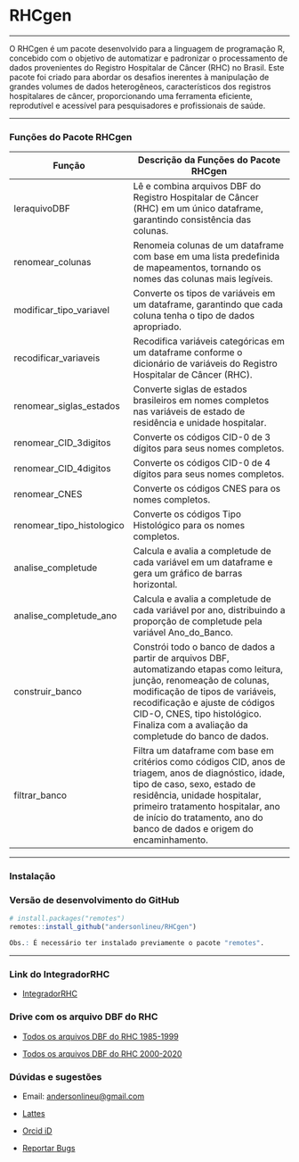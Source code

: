 # RHCgen
***
O RHCgen é um pacote desenvolvido para a linguagem de programação R, concebido com o objetivo de automatizar e padronizar o processamento de dados provenientes do Registro Hospitalar de Câncer (RHC) no Brasil. Este pacote foi criado para abordar os desafios inerentes à manipulação de grandes volumes de dados heterogêneos, característicos dos registros hospitalares de câncer, proporcionando uma ferramenta eficiente, reprodutível e acessível para pesquisadores e profissionais de saúde.

---


### Funções do Pacote RHCgen

| Função                  | Descrição da Funções do Pacote RHCgen|
|-------------------------|-----------------------------------------------------------------------------------------|
| leraquivoDBF            | Lê e combina arquivos DBF do Registro Hospitalar de Câncer (RHC) em um único dataframe, garantindo consistência das colunas. |
| renomear_colunas        | Renomeia colunas de um dataframe com base em uma lista predefinida de mapeamentos, tornando os nomes das colunas mais legíveis. |
| modificar_tipo_variavel | Converte os tipos de variáveis em um dataframe, garantindo que cada coluna tenha o tipo de dados apropriado. |
| recodificar_variaveis   | Recodifica variáveis categóricas em um dataframe conforme o dicionário de variáveis do Registro Hospitalar de Câncer (RHC). |
| renomear_siglas_estados | Converte siglas de estados brasileiros em nomes completos nas variáveis de estado de residência e unidade hospitalar. |
| renomear_CID_3digitos   | Converte os códigos CID-0 de 3 dígitos para seus nomes completos. |
| renomear_CID_4digitos   | Converte os códigos CID-0 de 4 dígitos para seus nomes completos. |
| renomear_CNES           | Converte os códigos CNES para os nomes completos. |
| renomear_tipo_histologico | Converte os códigos Tipo Histológico para os nomes completos. |
| analise_completude      | Calcula e avalia a completude de cada variável em um dataframe e gera um gráfico de barras horizontal. |
| analise_completude_ano  | Calcula e avalia a completude de cada variável por ano, distribuindo a proporção de completude pela variável Ano_do_Banco. |
| construir_banco         | Constrói todo o banco de dados a partir de arquivos DBF, automatizando etapas como leitura, junção, renomeação de colunas, modificação de tipos de variáveis, recodificação e ajuste de códigos CID-O, CNES, tipo histológico. Finaliza com a avaliação da completude do banco de dados. |
| filtrar_banco           | Filtra um dataframe com base em critérios como códigos CID, anos de triagem, anos de diagnóstico, idade, tipo de caso, sexo, estado de residência, unidade hospitalar, primeiro tratamento hospitalar, ano de início do tratamento, ano do banco de dados e origem do encaminhamento. |

---

### Instalação

### Versão de desenvolvimento do GitHub

```r
# install.packages("remotes")
remotes::install_github("andersonlineu/RHCgen")

Obs.: É necessário ter instalado previamente o pacote "remotes".
```

---
### Link do IntegradorRHC

- [IntegradorRHC](https://irhc.inca.gov.br/RHCNet/)

### Drive com os arquivo DBF do RHC

- [Todos os arquivos DBF do RHC 1985-1999](https://1drv.ms/f/s!Al8LbsUUcnUJiPwx8DeFbAkG_YMQfw?e=JXhSgt)

- [Todos os arquivos DBF do RHC 2000-2020](https://1drv.ms/f/s!Al8LbsUUcnUJiJsttNv4HVyHLn7sUg?e=PMWmsL)


### Dúvidas e sugestões
- Email: andersonlineu@gmail.com

- [Lattes](http://lattes.cnpq.br/9727490230028203)

- [Orcid iD](https://orcid.org/0000-0002-1703-9310)

- [Reportar Bugs](https://github.com/andersonlineu/RHCgen/issues)

